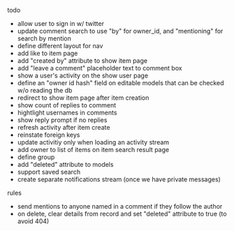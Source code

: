 todo
- allow user to sign in w/ twitter
- update comment search to use "by" for owner_id, and "mentioning" for search by mention
- define different layout for nav
- add like to item page
- add "created by" attribute to show item page
- add "leave a comment" placeholder text to comment box
- show a user's activity on the show user page
- define an "owner id hash" field on editable models that can be checked w/o reading the db
- redirect to show item page after item creation
- show count of replies to comment
- hightlight usernames in comments
- show reply prompt if no replies
- refresh activity after item create
- reinstate foreign keys
- update activitiy only when loading an activity stream
- add owner to list of items on item search result page
- define group
- add "deleted" attribute to models
- support saved search
- create separate notifications stream (once we have private messages)

rules
- send mentions to anyone named in a comment if they follow the author
- on delete, clear details from record and set "deleted" attribute to true (to avoid 404)
